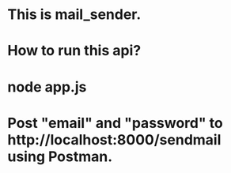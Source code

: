 # This is mail_sender.

# How to run this api?

# node app.js

# Post "email" and "password" to http://localhost:8000/sendmail using Postman.